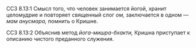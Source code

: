 ССЗ 8.13:1	Смысл того, что человек занимается йогой, хранит целомудрие и повторяет священный слог _ом,_ заключается в одном — _мам анусмара,_ помнить о Кришне.

ССЗ 8.13:2	Объяснив метод _йога-мишра-бхакти,_ Кришна приступает к описанию чистого преданного служения.